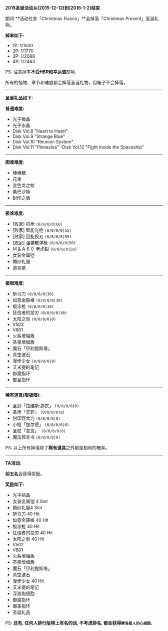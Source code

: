 **2015圣诞活动从(2015-12-12)到(2016-1-2)结束**

期间 **活动任务「Christmas Fiasco」**会掉落「Christmas Present」圣诞礼物。

**掉率如下:**

- 1P: 1/1500
- 2P: 1/1770
- 3P: 1/2088
- 4P: 1/2463

PS: 注意掉率**不受HBR和幸运值**影响.

所有的怪物、章节和难度都会掉落圣诞礼物，但箱子不会掉落。

---

**圣诞礼品如下:**

**普通难度:**

- 光子微晶
- 光子水晶
- Disk Vol.8 "Heart to Heart"
- Disk Vol.9 "Strange Blue"
- Disk Vol.10 "Reunion System"
- Disk Vol.11 "Pinnacles"
-Disk Vol.12 "Fight inside the Spaceship"

---

**困难难度:**

- 棒棒糖
- 花束
- 变色龙之杖
- 桑巴沙锤
- 封印之盾

---

**极难难度:**

- [败家] 机枪 `(0/0/0/0|60)`
- [败家] 智能光枪 `(0/0/0/0|55)`
- [败家] 回旋投刃 `(0/0/0/0|55)`
- [败家] 强袭散弹枪 `(0/0/0/0|50)`
- Ｍ＆Ａ６０ 老虎钳 `(0/0/0/0|50)`
- 女装金属铠
- 婚纱礼服
- 道具票

---

**极限难度:**

- 斩马刀 `(0/0/0/0|30)`
- 如意金箍棒 `(0/0/0/0|30)`
- 极冻枪 `(0/0/0/0|30)`
- 狂信者的投刃 `(0/0/0/0|30)`
- 太阳之剑 `(0/0/0/0|0)`
- V502
- V801
- 火系增幅盾
- 圣泉增幅盾
- 魔石「伊利提斯塔」
- 真空波石
- 漫步少女 `(0/0/0/0|0)`
- 艾米提的笔记
- 御魔指环
- 御圣指环

---

**稀有道具(限极限):**

- 圣剑「拉维斯·迦农」 `(0/0/0/0|0)`
- 圣枪「天罚」 `(0/0/0/0|0)`
- 封印野太刀 `(0/0/0/0|0)`
- 小枪「伽尔德」 `(0/0/0/0|0)`
- 圣杖「意念」` (0/0/0/0|0)`
- 魔法预言书 `(0/0/0/0|0)`


PS: 以上所有掉落除了**稀有道具**之外都是相同的概率。

---

**TA活动:**

**前五名**会获得奖励。

**奖励如下:**

- 光子结晶
- 女装金属铠 4 Slot
- 婚纱礼服4 Slot
- 斩马刀 40 Hit
- 如意金箍棒 40 Hit
- 极冻枪 40 Hit
- 狂信者的投刃 40 Hit
- 太阳之剑 40 Hit
- V502
- V801
- 火系增幅盾
- 圣泉增幅盾
- 魔石「伊利提斯塔」
- 真空波石
- 漫步少女 40 Hit
- 艾米提的笔记
- 浮游炮细胞
- 御魔指环
- 御圣指环
- 圣诞礼品

PS: **还有, 任何人排行版榜上有名的话, 不考虑排名, 都会获得`摩洛星人的心细胞`.**
